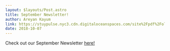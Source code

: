 ```yaml
---
layout: $layouts/Post.astro
title: September Newsletter!
author: Areyan Kayum
link: https://stuypulse.nyc3.cdn.digitaloceanspaces.com/site%2Fpdf%2Fold_pdfs%2F2018_september.pdf
date: 2018-10-07
---
```

Check out our September Newsletter [here!](https://stuypulse.nyc3.cdn.digitaloceanspaces.com/site%2Fpdf%2Fold_pdfs%2F2018_september.pdf)
